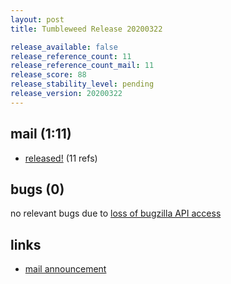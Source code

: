 ```yaml
---
layout: post
title: Tumbleweed Release 20200322

release_available: false
release_reference_count: 11
release_reference_count_mail: 11
release_score: 88
release_stability_level: pending
release_version: 20200322
---
```


## mail (1:11)

- [released!](https://lists.opensuse.org/opensuse-factory/2020-03/msg00283.html) (11 refs)

## bugs (0)

<!--more-->

no relevant bugs due to [loss of bugzilla API access](https://bugzilla.opensuse.org/show_bug.cgi?id=1157722)



## links

- [mail announcement](https://lists.opensuse.org/opensuse-factory/2020-03/msg00282.html)
